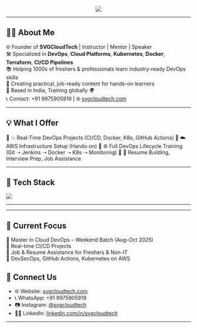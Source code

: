 <!-- Typing SVG -->
<p align="center">
  <img src="https://readme-typing-svg.herokuapp.com?font=Fira+Code&duration=2000&pause=1000&center=true&vCenter=true&width=600&lines=👋+Hi%2C+I'm+SVGCloudTech!;🚀+Master+in+Cloud+DevOps+Trainer;🎯+Training+Freshers+to+Experts+with+Real+Time+Projects;" />
</p>

---

## 👨‍🏫 About Me

🌐 Founder of **SVGCloudTech** | Instructor | Mentor | Speaker  
🛠️ Specialized in **DevOps**, **Cloud Platforms**, **Kubernetes**, **Docker**, **Terraform**, **CI/CD Pipelines**  
📚 Helping 1000s of freshers & professionals learn industry-ready DevOps skills  
🎥 Creating practical, job-ready content for hands-on learners  
📍 Based in India, Training globally 🌍  
📞 Contact: +91 9975905919 | 🌐 [svgcloudtech.com](https://svgcloudtech.com)

---

## 💡 What I Offer

🔸 💥 Real-Time DevOps Projects (CI/CD, Docker, K8s, GitHub Actions)
🔸 ☁️ AWS Infrastructure Setup (Hands-on)
🔸 ⚙️ Full DevOps Lifecycle Training (Git ➝ Jenkins ➝ Docker ➝ K8s ➝ Monitoring)
🔸 🧾 Resume Building, Interview Prep, Job Assistance

---

## 🧰 Tech Stack
<img src="https://skillicons.dev/icons?i=aws,azure,gcp,docker,kubernetes,terraform,linux,githubactions,python,java,spring,ansible,prometheus,grafana" />

---
---
## 🚀 Current Focus

🔸 Master in Cloud DevOps – Weekend Batch (Aug–Oct 2025)  
🔸 Real-time CI/CD Projects  
🔸 Job & Resume Assistance for Freshers & Non-IT  
🔸 DevSecOps, GitHub Actions, Kubernetes on AWS  

## 📣 Connect Us

- 🌐 Website: [svgcloudtech.com](https://svgcloudtech.com)
- 📞 WhatsApp: +91 9975905919
- 📷 Instagram: [@svgcloudtech](https://instagram.com/svgcloudtech)
- 🧑‍💼 LinkedIn: [linkedin.com/in/svgcloudtech](https://linkedin.com/in/svgcloudtech)

---
